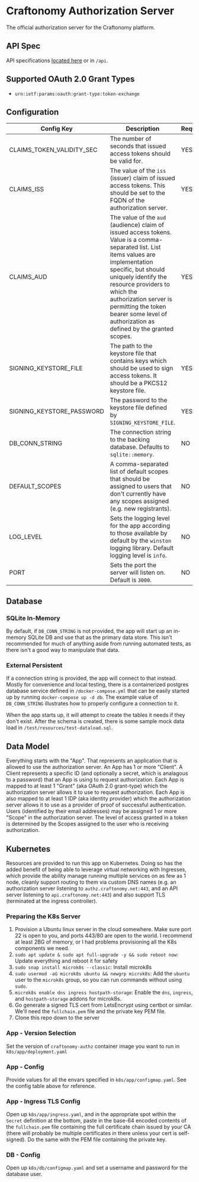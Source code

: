 # Craftonomy Authorization Server

The official authorization server for the Craftonomy platform.

## API Spec

API specifications [located here](https://github.com/Ubunfu/craftonomy-authz/blob/develop/api/) or in `/api`.

## Supported OAuth 2.0 Grant Types

* `urn:ietf:params:oauth:grant-type:token-exchange`

## Configuration

| Config Key                | Description                                                                                                                                                                                                                                                                                                                          | Required? | Example                                                       |
|---------------------------|--------------------------------------------------------------------------------------------------------------------------------------------------------------------------------------------------------------------------------------------------------------------------------------------------------------------------------------|-----------|---------------------------------------------------------------|
| CLAIMS_TOKEN_VALIDITY_SEC | The number of seconds that issued access tokens should be valid for.                                                                                                                                                                                                                                                                 | YES       | `1800`                                                        |
| CLAIMS_ISS                | The value of the `iss` (issuer) claim of issued access tokens.  This should be set to the FQDN of the authorization server.                                                                                                                                                                                                          | YES       | `https://authz.craftonomy.net`                                |
| CLAIMS_AUD                | The value of the `aud` (audience) claim of issued access tokens.  Value is a comma-separated list. List items values are implementation specific, but should uniquely identify the resource providers to which the authorization server is permitting the token bearer some level of authorization as defined by the granted scopes. | YES       | `https://api.craftonomy.net`, `https://api.otherplatform.net` |
| SIGNING_KEYSTORE_FILE     | The path to the keystore file that contains keys which should be used to sign access tokens.  It should be a PKCS12 keystore file.                                                                                                                                                                                                   | YES       | `signingKeystore.p12`                                         |
| SIGNING_KEYSTORE_PASSWORD | The password to the keystore file defined by `SIGNING_KEYSTORE_FILE`.                                                                                                                                                                                                                                                                | YES       | `secureKeystoreP455w0rd`                                      |
| DB_CONN_STRING            | The connection string to the backing database.  Defaults to `sqlite::memory`.                                                                                                                                                                                                                                                        | NO        | `postgres://user:pass@example.com:5432/dbname`                |
| DEFAULT_SCOPES            | A comma-separated list of default scopes that should be assigned to users that don't currently have any scopes assigned (e.g. new registrants).                                                                                                                                                                                      | NO        | `shop.read,servers.read,wallet.read,xp.read`                  |
| LOG_LEVEL                 | Sets the logging level for the app according to those available by default by the `winston` logging library.  Default logging level is `info`.                                                                                                                                                                                       | NO        | `info`                                                        |
| PORT                      | Sets the port the server will listen on.  Default is `3000`.                                                                                                                                                                                                                                                                         | NO        | `80`                                                          |

## Database

### SQLite In-Memory
By default, if `DB_CONN_STRING` is not provided, the app will start up an in-memory SQLite DB and use that as the 
primary data store.  This isn't recommended for much of anything aside from running automated tests, as there isn't a 
good way to manipulate that data.

### External Persistent
If a connection string is provided, the app will connect to that instead. Mostly for convenience and local testing, 
there is a containerized postgres database service defined in `/docker-compose.yml` that can be easily started up by 
running `docker-compose up -d db`.  The example value of `DB_CONN_STRING` illustrates how to properly configure a 
connection to it.

When the app starts up, it will attempt to create the tables it needs if they don't exist.  After the schema is created,
there is some sample mock data load in `/test/resources/test-dataload.sql`.

## Data Model
Everything starts with the "App".  That represents an application that is allowed to use the authorization server. An 
App has 1 or more "Client".  A Client represents a specific ID (and optionally a secret, which is analagous to a 
password) that an App is using to request authorization. Each App is mapped to at least 1 "Grant" (aka OAuth 2.0 
grant-type) which the authorization server allows it to use to request authorization.  Each App is also mapped to at 
least 1 IDP (aka identity provider) which the authorization server allows it to use as a provider of proof of 
successful authentication.  Users (identified by their email addresses) may be assigned 1 or more "Scope" in 
the authorization server.  The level of access granted in a token is determined by the Scopes assigned to the user
who is receiving authorization.

## Kubernetes
Resources are provided to run this app on Kubernetes.  Doing so has the added benefit of being able to leverage virtual 
networking with Ingresses, which provide the ability manage running multiple services on as few as 1 node, cleanly 
support routing to them via custom DNS names (e.g. an authorization server listening to `authz.craftonomy.net:443`, and 
an API server listening to `api.craftonomy.net:443`) and also support TLS (terminated at the ingress controller).

### Preparing the K8s Server
1. Provision a Ubuntu linux server in the cloud somewhere. Make sure port 22 is open to you, and ports 443/80 are open to the world.  I recommend at least 2BG of memory, or I had problems provisioning all the K8s components we need.
2. `sudo apt update & sudo apt full-upgrade -y && sudo reboot now`: Update everything and reboot it for safety
3. `sudo snap install microk8s --classic`: Install microk8s
4. `sudo usermod -aG microk8s ubuntu && newgrp microk8s`: Add the `ubuntu` user to the `microk8s` group, so you can run commands without using `sudo`.
5. `microk8s enable dns ingress hostpath-storage`: Enable the `dns`, `ingress`, and `hostpath-storage` addons for microk8s.
6. Go generate a signed TLS cert from LetsEncrypt using certbot or similar. We'll need the `fullchain.pem` file and the private key PEM file. 
7. Clone this repo down to the server

### App - Version Selection
Set the version of `craftonomy-authz` container image you want to run in `k8s/app/deployment.yaml`

### App - Config
Provide values for all the envars specified in `k8s/app/configmap.yaml`.  See the config table above for reference.

### App - Ingress TLS Config
Open up `k8s/app/ingress.yaml`, and in the appropriate spot within the `Secret` definition at the bottom, paste in the 
base-64 encoded contents of the `fullchain.pem` file containing the full certificate chain issued by your CA (there 
will probably be multiple certificates in there unless your cert is self-signed).  Do the same with the PEM file 
containing the private key.

### DB - Config
Open up `k8s/db/configmap.yaml` and set a username and password for the database user.
